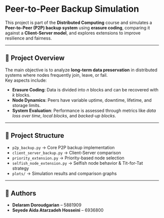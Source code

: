 # Peer-to-Peer Backup Simulation

This project is part of the **Distributed Computing** course and simulates a **Peer-to-Peer (P2P) backup system** using **erasure coding**, comparing it against a **Client-Server model**, and explores extensions to improve resilience and fairness.

---

## 📌 Project Overview
The main objective is to analyze **long-term data preservation** in distributed systems where nodes frequently join, leave, or fail.  
Key aspects include:
- **Erasure Coding**: Data is divided into *n* blocks and can be recovered with *k* blocks.  
- **Node Dynamics**: Peers have variable uptime, downtime, lifetime, and storage limits.  
- **System Evaluation**: Performance is assessed through metrics like *data loss over time*, *local blocks*, and *backed-up blocks*.  

---

## 📂 Project Structure
- `p2p_backup.py` → Core P2P backup implementation  
- `client_server_backup.py` → Client-Server comparison  
- `priority_extension.py` → Priority-based node selection  
- `selfish_node_extension.py` → Selfish node behavior & Tit-for-Tat strategy  
- `plots/` → Simulation results and comparison graphs  

---

## 👥 Authors
- **Delaram Doroudgarian** – 5881909  
- **Seyede Aida Atarzadeh Hosseini** – 6936800  
